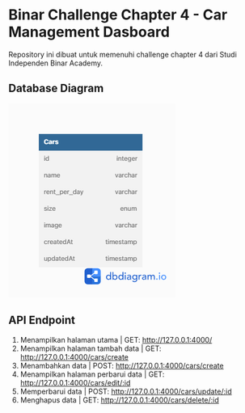 # Binar Challenge Chapter 4 - Car Management Dasboard

Repository ini dibuat untuk memenuhi challenge chapter 4 dari Studi Independen Binar Academy.

## Database Diagram

![DB Diagram](erd.png)

## API Endpoint

1. Menampilkan halaman utama | GET: <http://127.0.0.1:4000/>
2. Menampilkan halaman tambah data | GET: <http://127.0.0.1:4000/cars/create>
2. Menambahkan data | POST: <http://127.0.0.1:4000/cars/create>
3. Menampilkan halaman perbarui data | GET: <http://127.0.0.1:4000/cars/edit/:id>
3. Memperbarui data | POST: <http://127.0.0.1:4000/cars/update/:id>
4. Menghapus data | GET: <http://127.0.0.1:4000/cars/delete/:id>